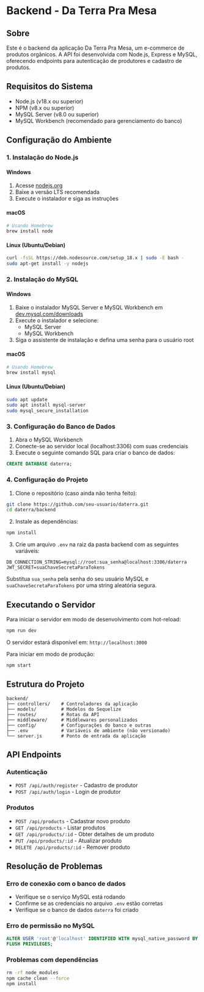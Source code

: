 # Backend - Da Terra Pra Mesa

## Sobre

Este é o backend da aplicação Da Terra Pra Mesa, um e-commerce de produtos orgânicos. A API foi desenvolvida com Node.js, Express e MySQL, oferecendo endpoints para autenticação de produtores e cadastro de produtos.

## Requisitos do Sistema

- Node.js (v18.x ou superior)
- NPM (v8.x ou superior)
- MySQL Server (v8.0 ou superior)
- MySQL Workbench (recomendado para gerenciamento do banco)

## Configuração do Ambiente

### 1. Instalação do Node.js

#### Windows
1. Acesse [nodejs.org](https://nodejs.org/)
2. Baixe a versão LTS recomendada
3. Execute o instalador e siga as instruções

#### macOS
```bash
# Usando Homebrew
brew install node
```

#### Linux (Ubuntu/Debian)
```bash
curl -fsSL https://deb.nodesource.com/setup_18.x | sudo -E bash -
sudo apt-get install -y nodejs
```

### 2. Instalação do MySQL

#### Windows
1. Baixe o instalador MySQL Server e MySQL Workbench em [dev.mysql.com/downloads](https://dev.mysql.com/downloads/installer/)
2. Execute o instalador e selecione:
   - MySQL Server
   - MySQL Workbench
3. Siga o assistente de instalação e defina uma senha para o usuário root

#### macOS
```bash
# Usando Homebrew
brew install mysql
```

#### Linux (Ubuntu/Debian)
```bash
sudo apt update
sudo apt install mysql-server
sudo mysql_secure_installation
```

### 3. Configuração do Banco de Dados

1. Abra o MySQL Workbench
2. Conecte-se ao servidor local (localhost:3306) com suas credenciais
3. Execute o seguinte comando SQL para criar o banco de dados:

```sql
CREATE DATABASE daterra;
```

### 4. Configuração do Projeto

1. Clone o repositório (caso ainda não tenha feito):
```bash
git clone https://github.com/seu-usuario/daterra.git
cd daterra/backend
```

2. Instale as dependências:
```bash
npm install
```

3. Crie um arquivo `.env` na raiz da pasta backend com as seguintes variáveis:
```
DB_CONNECTION_STRING=mysql://root:sua_senha@localhost:3306/daterra
JWT_SECRET=suaChaveSecretaParaTokens
```

Substitua `sua_senha` pela senha do seu usuário MySQL e `suaChaveSecretaParaTokens` por uma string aleatória segura.

## Executando o Servidor

Para iniciar o servidor em modo de desenvolvimento com hot-reload:
```bash
npm run dev
```

O servidor estará disponível em: `http://localhost:3000`

Para iniciar em modo de produção:
```bash
npm start
```

## Estrutura do Projeto

```
backend/
├── controllers/    # Controladores da aplicação
├── models/         # Modelos do Sequelize
├── routes/         # Rotas da API
├── middleware/     # Middlewares personalizados
├── config/         # Configurações do banco e outras
├── .env            # Variáveis de ambiente (não versionado)
└── server.js       # Ponto de entrada da aplicação
```

## API Endpoints

### Autenticação
- `POST /api/auth/register` - Cadastro de produtor
- `POST /api/auth/login` - Login de produtor

### Produtos
- `POST /api/products` - Cadastrar novo produto
- `GET /api/products` - Listar produtos
- `GET /api/products/:id` - Obter detalhes de um produto
- `PUT /api/products/:id` - Atualizar produto
- `DELETE /api/products/:id` - Remover produto

## Resolução de Problemas

### Erro de conexão com o banco de dados
- Verifique se o serviço MySQL está rodando
- Confirme se as credenciais no arquivo `.env` estão corretas
- Verifique se o banco de dados `daterra` foi criado

### Erro de permissão no MySQL
```sql
ALTER USER 'root'@'localhost' IDENTIFIED WITH mysql_native_password BY 'sua_senha';
FLUSH PRIVILEGES;
```

### Problemas com dependências
```bash
rm -rf node_modules
npm cache clean --force
npm install
```